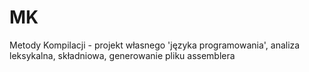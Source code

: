 # MK
Metody Kompilacji - projekt własnego 'języka programowania', analiza leksykalna, składniowa, generowanie pliku assemblera
